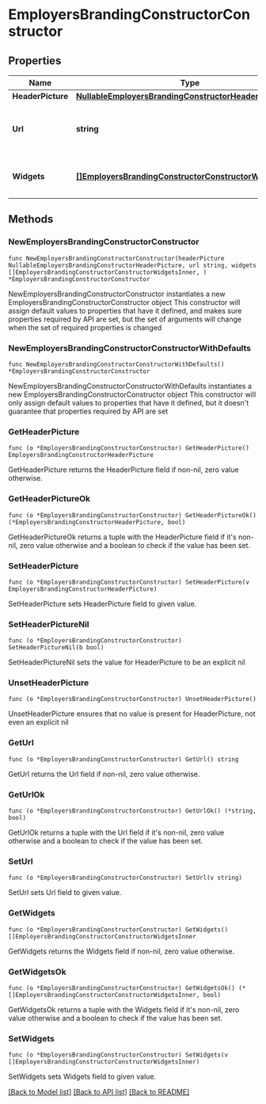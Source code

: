 # EmployersBrandingConstructorConstructor

## Properties

Name | Type | Description | Notes
------------ | ------------- | ------------- | -------------
**HeaderPicture** | [**NullableEmployersBrandingConstructorHeaderPicture**](EmployersBrandingConstructorHeaderPicture.md) |  | 
**Url** | **string** | Ссылка на webview версию бренд страницы | 
**Widgets** | [**[]EmployersBrandingConstructorConstructorWidgetsInner**](EmployersBrandingConstructorConstructorWidgetsInner.md) | Список виджетов на странице | 

## Methods

### NewEmployersBrandingConstructorConstructor

`func NewEmployersBrandingConstructorConstructor(headerPicture NullableEmployersBrandingConstructorHeaderPicture, url string, widgets []EmployersBrandingConstructorConstructorWidgetsInner, ) *EmployersBrandingConstructorConstructor`

NewEmployersBrandingConstructorConstructor instantiates a new EmployersBrandingConstructorConstructor object
This constructor will assign default values to properties that have it defined,
and makes sure properties required by API are set, but the set of arguments
will change when the set of required properties is changed

### NewEmployersBrandingConstructorConstructorWithDefaults

`func NewEmployersBrandingConstructorConstructorWithDefaults() *EmployersBrandingConstructorConstructor`

NewEmployersBrandingConstructorConstructorWithDefaults instantiates a new EmployersBrandingConstructorConstructor object
This constructor will only assign default values to properties that have it defined,
but it doesn't guarantee that properties required by API are set

### GetHeaderPicture

`func (o *EmployersBrandingConstructorConstructor) GetHeaderPicture() EmployersBrandingConstructorHeaderPicture`

GetHeaderPicture returns the HeaderPicture field if non-nil, zero value otherwise.

### GetHeaderPictureOk

`func (o *EmployersBrandingConstructorConstructor) GetHeaderPictureOk() (*EmployersBrandingConstructorHeaderPicture, bool)`

GetHeaderPictureOk returns a tuple with the HeaderPicture field if it's non-nil, zero value otherwise
and a boolean to check if the value has been set.

### SetHeaderPicture

`func (o *EmployersBrandingConstructorConstructor) SetHeaderPicture(v EmployersBrandingConstructorHeaderPicture)`

SetHeaderPicture sets HeaderPicture field to given value.


### SetHeaderPictureNil

`func (o *EmployersBrandingConstructorConstructor) SetHeaderPictureNil(b bool)`

 SetHeaderPictureNil sets the value for HeaderPicture to be an explicit nil

### UnsetHeaderPicture
`func (o *EmployersBrandingConstructorConstructor) UnsetHeaderPicture()`

UnsetHeaderPicture ensures that no value is present for HeaderPicture, not even an explicit nil
### GetUrl

`func (o *EmployersBrandingConstructorConstructor) GetUrl() string`

GetUrl returns the Url field if non-nil, zero value otherwise.

### GetUrlOk

`func (o *EmployersBrandingConstructorConstructor) GetUrlOk() (*string, bool)`

GetUrlOk returns a tuple with the Url field if it's non-nil, zero value otherwise
and a boolean to check if the value has been set.

### SetUrl

`func (o *EmployersBrandingConstructorConstructor) SetUrl(v string)`

SetUrl sets Url field to given value.


### GetWidgets

`func (o *EmployersBrandingConstructorConstructor) GetWidgets() []EmployersBrandingConstructorConstructorWidgetsInner`

GetWidgets returns the Widgets field if non-nil, zero value otherwise.

### GetWidgetsOk

`func (o *EmployersBrandingConstructorConstructor) GetWidgetsOk() (*[]EmployersBrandingConstructorConstructorWidgetsInner, bool)`

GetWidgetsOk returns a tuple with the Widgets field if it's non-nil, zero value otherwise
and a boolean to check if the value has been set.

### SetWidgets

`func (o *EmployersBrandingConstructorConstructor) SetWidgets(v []EmployersBrandingConstructorConstructorWidgetsInner)`

SetWidgets sets Widgets field to given value.



[[Back to Model list]](../README.md#documentation-for-models) [[Back to API list]](../README.md#documentation-for-api-endpoints) [[Back to README]](../README.md)



